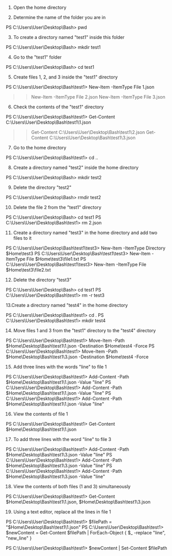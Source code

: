 1. Open the home directory

2. Determine the name of the folder you are in
 
 PS C:\Users\User\Desktop\Bash> pwd

3. To create a directory named "test1" inside this folder

PS C:\Users\User\Desktop\Bash> mkdir test1

4. Go to the "test1" folder

PS C:\Users\User\Desktop\Bash> cd test1

5. Create files 1, 2, and 3 inside the "test1" directory

PS C:\Users\User\Desktop\Bash\test1> New-Item -ItemType File 1.json
>> New-Item -ItemType File 2.json
>> New-Item -ItemType File 3.json

6. Check the contents of the "test1" directory

PS C:\Users\User\Desktop\Bash\test1> Get-Content C:\Users\User\Desktop\Bash\test1\1.json
>> Get-Content C:\Users\User\Desktop\Bash\test1\2.json
>> Get-Content C:\Users\User\Desktop\Bash\test1\3.json

7. Go to the home directory

PS C:\Users\User\Desktop\Bash\test1> cd ..

8. Create a directory named "test2" inside the home directory

PS C:\Users\User\Desktop\Bash> mkdir test2

9. Delete the directory "test2"

PS C:\Users\User\Desktop\Bash> rmdir test2

10. Delete the file 2 from the "test1" directory

PS C:\Users\User\Desktop\Bash> cd test1
PS C:\Users\User\Desktop\Bash\test1> rm 2.json

11. Create a directory named "test3" in the home directory and add two files to it

PS C:\Users\User\Desktop\Bash\test1\test3> New-Item -ItemType Directory $Home\test3
PS C:\Users\User\Desktop\Bash\test1\test3> New-Item -ItemType File $Home\test3\file1.txt
PS C:\Users\User\Desktop\Bash\test1\test3> New-Item -ItemType File $Home\test3\file2.txt

12. Delete the directory "test3"

PS C:\Users\User\Desktop\Bash> cd test1
PS C:\Users\User\Desktop\Bash\test1> rm -r test3

13.Create a directory named "test4" in the home directory

PS C:\Users\User\Desktop\Bash\test1> cd .
PS C:\Users\User\Desktop\Bash\test1> mkdir test4

14. Move files 1 and 3 from the "test1" directory to the "test4" directory

PS C:\Users\User\Desktop\Bash\test1> Move-Item -Path $Home\Desktop\Bash\test1\1.json -Destination $Home\test4 -Force
PS C:\Users\User\Desktop\Bash\test1> Move-Item -Path $Home\Desktop\Bash\test1\3.json -Destination $Home\test4 -Force

15. Add three lines with the words "line" to file 1

PS C:\Users\User\Desktop\Bash\test1> Add-Content -Path $Home\Desktop\Bash\test1\1.json -Value "line"
PS C:\Users\User\Desktop\Bash\test1> Add-Content -Path $Home\Desktop\Bash\test1\1.json -Value "line"
PS C:\Users\User\Desktop\Bash\test1> Add-Content -Path $Home\Desktop\Bash\test1\1.json -Value "line"

16. View the contents of file 1

PS C:\Users\User\Desktop\Bash\test1> Get-Content $Home\Desktop\Bash\test1\1.json

17. To add three lines with the word "line" to file 3

PS C:\Users\User\Desktop\Bash\test1> Add-Content -Path $Home\Desktop\Bash\test1\3.json -Value "line"
PS C:\Users\User\Desktop\Bash\test1> Add-Content -Path $Home\Desktop\Bash\test1\3.json -Value "line"
PS C:\Users\User\Desktop\Bash\test1> Add-Content -Path $Home\Desktop\Bash\test1\3.json -Value "line"

18. View the contents of both files (1 and 3) simultaneously

PS C:\Users\User\Desktop\Bash\test1> Get-Content $Home\Desktop\Bash\test1\1.json, $Home\Desktop\Bash\test1\3.json

19. Using a text editor, replace all the lines in file 1

PS C:\Users\User\Desktop\Bash\test1> $filePath = "$Home\Desktop\Bash\test1\1.json"
PS C:\Users\User\Desktop\Bash\test1> $newContent = Get-Content $filePath | ForEach-Object { $_ -replace "line", "new_line" }
>>
PS C:\Users\User\Desktop\Bash\test1> $newContent | Set-Content $filePath






